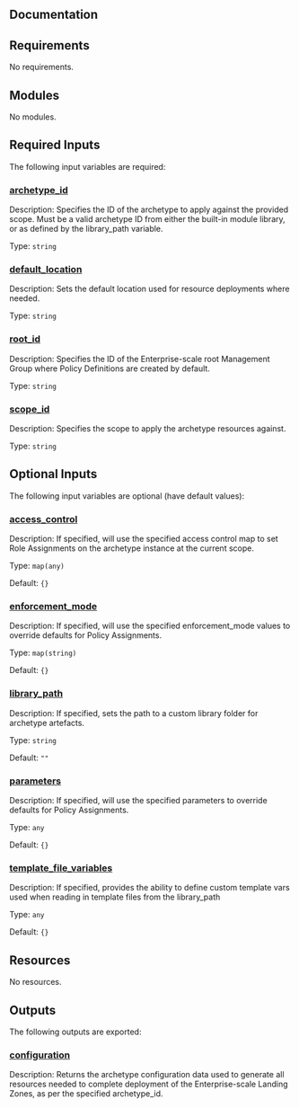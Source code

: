 <!-- BEGIN_TF_DOCS -->


## Documentation
<!-- markdownlint-disable MD033 -->

## Requirements

No requirements.

## Modules

No modules.

<!-- markdownlint-disable MD013 -->
## Required Inputs

The following input variables are required:

### <a name="input_archetype_id"></a> [archetype\_id](#input\_archetype\_id)

Description: Specifies the ID of the archetype to apply against the provided scope. Must be a valid archetype ID from either the built-in module library, or as defined by the library\_path variable.

Type: `string`

### <a name="input_default_location"></a> [default\_location](#input\_default\_location)

Description: Sets the default location used for resource deployments where needed.

Type: `string`

### <a name="input_root_id"></a> [root\_id](#input\_root\_id)

Description: Specifies the ID of the Enterprise-scale root Management Group where Policy Definitions are created by default.

Type: `string`

### <a name="input_scope_id"></a> [scope\_id](#input\_scope\_id)

Description: Specifies the scope to apply the archetype resources against.

Type: `string`

## Optional Inputs

The following input variables are optional (have default values):

### <a name="input_access_control"></a> [access\_control](#input\_access\_control)

Description: If specified, will use the specified access control map to set Role Assignments on the archetype instance at the current scope.

Type: `map(any)`

Default: `{}`

### <a name="input_enforcement_mode"></a> [enforcement\_mode](#input\_enforcement\_mode)

Description: If specified, will use the specified enforcement\_mode values to override defaults for Policy Assignments.

Type: `map(string)`

Default: `{}`

### <a name="input_library_path"></a> [library\_path](#input\_library\_path)

Description: If specified, sets the path to a custom library folder for archetype artefacts.

Type: `string`

Default: `""`

### <a name="input_parameters"></a> [parameters](#input\_parameters)

Description: If specified, will use the specified parameters to override defaults for Policy Assignments.

Type: `any`

Default: `{}`

### <a name="input_template_file_variables"></a> [template\_file\_variables](#input\_template\_file\_variables)

Description: If specified, provides the ability to define custom template vars used when reading in template files from the library\_path

Type: `any`

Default: `{}`

## Resources

No resources.

## Outputs

The following outputs are exported:

### <a name="output_configuration"></a> [configuration](#output\_configuration)

Description: Returns the archetype configuration data used to generate all resources needed to complete deployment of the Enterprise-scale Landing Zones, as per the specified archetype\_id.

<!-- markdownlint-enable -->

<!-- END_TF_DOCS -->
